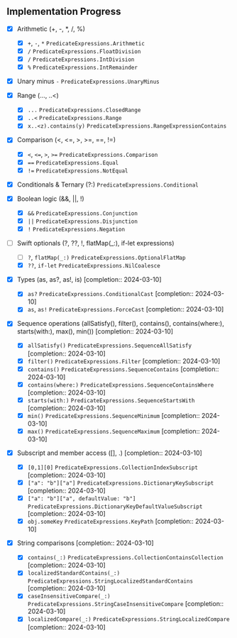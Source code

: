 



## Implementation Progress
- [x] Arithmetic (+, -, *, /, %)
    - [x] `+`, `-`, `*` `PredicateExpressions.Arithmetic`
    - [x] `/`  `PredicateExpressions.FloatDivision`
    - [x] `/`  `PredicateExpressions.IntDivision`
    - [x] `%`  `PredicateExpressions.IntRemainder`

- [x] Unary minus `-` `PredicateExpressions.UnaryMinus`

- [x] Range (..., ..<)
    - [x] `...` `PredicateExpressions.ClosedRange`
    - [x] `..<` `PredicateExpressions.Range`
    - [x] `x..<z).contains(y)` `PredicateExpressions.RangeExpressionContains`

- [x] Comparison (<, <=, >, >=, ==, !=)
    - [x] `<`, `<=`, `>`, `>=` `PredicateExpressions.Comparison`
    - [x] `==` `PredicateExpressions.Equal`
    - [x] `!=` `PredicateExpressions.NotEqual`

- [x] Conditionals & Ternary (?:) `PredicateExpressions.Conditional`

- [x] Boolean logic (&&, ||, !)
    - [x] `&&` `PredicateExpressions.Conjunction`
    - [x] `||` `PredicateExpressions.Disjunction`
    - [x] `!`  `PredicateExpressions.Negation`

- [ ] Swift optionals (?, ??, !, flatMap(_:), if-let expressions)
    - [ ] `?`, `flatMap(_:)` `PredicateExpressions.OptionalFlatMap`
    - [x] `??`, `if-let` `PredicateExpressions.NilCoalesce`

- [x] Types (as, as?, as!, is)  [completion:: 2024-03-10]
    - [x] `as?` `PredicateExpressions.ConditionalCast`  [completion:: 2024-03-10]
    - [x] `as`, `as!` `PredicateExpressions.ForceCast`  [completion:: 2024-03-10]

- [x] Sequence operations (allSatisfy(), filter(), contains(), contains(where:), starts(with:), max(), min())  [completion:: 2024-03-10]
    - [x] `allSatisfy()` `PredicateExpressions.SequenceAllSatisfy`  [completion:: 2024-03-10]
    - [x] `filter()`  `PredicateExpressions.Filter` [completion:: 2024-03-10]
    - [x] `contains()`  `PredicateExpressions.SequenceContains` [completion:: 2024-03-10]
    - [x] `contains(where:)` `PredicateExpressions.SequenceContainsWhere`  [completion:: 2024-03-10]
    - [x] `starts(with:)` `PredicateExpressions.SequenceStartsWith`  [completion:: 2024-03-10]
    - [x] `min()`  `PredicateExpressions.SequenceMinimum` [completion:: 2024-03-10]
    - [x] `max()` `PredicateExpressions.SequenceMaximum`  [completion:: 2024-03-10]

- [x] Subscript and member access ([], .)  [completion:: 2024-03-10]
    - [x] `[0,1][0]` `PredicateExpressions.CollectionIndexSubscript`  [completion:: 2024-03-10]
    - [x] `["a": "b"]["a"]` `PredicateExpressions.DictionaryKeySubscript`  [completion:: 2024-03-10]
    - [x] `["a": "b"]["a", defaultValue: "b"]` `PredicateExpressions.DictionaryKeyDefaultValueSubscript`  [completion:: 2024-03-10]
    - [x] `obj.someKey` `PredicateExpressions.KeyPath`  [completion:: 2024-03-10]

- [x] String comparisons  [completion:: 2024-03-10]
    - [x] `contains(_:)`  `PredicateExpressions.CollectionContainsCollection`  [completion:: 2024-03-10]
    - [x] `localizedStandardContains(_:)`  `PredicateExpressions.StringLocalizedStandardContains`  [completion:: 2024-03-10]
    - [x] `caseInsensitiveCompare(_:)` `PredicateExpressions.StringCaseInsensitiveCompare`  [completion:: 2024-03-10]
    - [x] `localizedCompare(_:)` `PredicateExpressions.StringLocalizedCompare`  [completion:: 2024-03-10]
